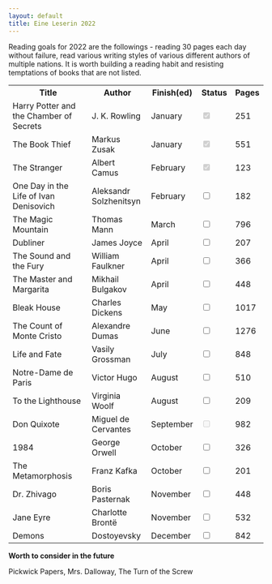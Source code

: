 ```yaml
---
layout: default
title: Eine Leserin 2022
---
```


<!-- https://www.sliderrevolution.com/resources/css-checkbox/ -->

Reading goals for 2022 are the followings - reading 30 pages each day without failure,
read various writing styles of various different authors of multiple nations. It is worth
building a reading habit and resisting temptations of books that are not listed.

<table id="myTable">
  <tr class="header">
    <th style="width:40%;">Title</th>
    <th style="width:25%;">Author</th>
    <th style="width:20%;">Finish(ed)</th>
    <th style="width:10%;">Status</th>
    <th style="width:5%;">Pages</th>
  </tr>
  <tr>
    <td>Harry Potter and the Chamber of Secrets</td>
    <td>J. K. Rowling</td>
    <td>January</td>
    <td><input type="checkbox" checked="true" disabled="true"/></td>
    <td>251</td>
  </tr>
  <tr>
    <td>The Book Thief</td>
    <td>Markus Zusak</td>
    <td>January</td>
    <td><input type="checkbox" checked="true" disabled="true"/></td>
    <td>551</td>
  </tr>
  <tr>
    <td>The Stranger</td>
    <td>Albert Camus</td>
    <td>February</td>
    <td><input type="checkbox" checked="true" disabled="true"/></td>
    <td>123</td>
  </tr>
  <!--<tr class="ongoing">-->
  <tr>
    <td>One Day in the Life of Ivan Denisovich</td>
    <td>Aleksandr Solzhenitsyn</td>
    <td>February</td>
    <td><input type="checkbox"/></td>
    <td>182</td>
  </tr>
  <tr>
    <td>The Magic Mountain</td>
    <td>Thomas Mann</td>
    <td>March</td>
    <td><input type="checkbox"/></td>
    <td>796</td>
  </tr>
  <tr>
    <td>Dubliner</td>
    <td>James Joyce</td>
    <td>April</td>
    <td><input type="checkbox"/></td>
    <td>207</td>
  </tr>
  <tr>
    <td>The Sound and the Fury</td>
    <td>William Faulkner</td>
    <td>April</td>
    <td><input type="checkbox"/></td>
    <td>366</td>
  </tr>
  <tr>
    <td>The Master and Margarita</td>
    <td>Mikhail Bulgakov</td>
    <td>April</td>
    <td><input type="checkbox"/></td>
    <td>448</td>
  </tr>
  <tr>
    <td>Bleak House</td>
    <td>Charles Dickens</td>
    <td>May</td>
    <td><input type="checkbox"/></td>
    <td>1017</td>
  </tr>
  <tr>
    <td>The Count of Monte Cristo</td>
    <td>Alexandre Dumas</td>
    <td>June</td>
    <td><input type="checkbox"/></td>
    <td>1276</td>
  </tr>
  <tr>
    <td>Life and Fate</td>
    <td>Vasily Grossman</td>
    <td>July</td>
    <td><input type="checkbox"/></td>
    <td>848</td>
  </tr>
  <tr>
    <td>Notre-Dame de Paris</td>
    <td>Victor Hugo</td>
    <td>August</td>
    <td><input type="checkbox"/></td>
    <td>510</td>
  </tr>
  <tr>
    <td>To the Lighthouse</td>
    <td>Virginia Woolf</td>
    <td>August</td>
    <td><input type="checkbox" /></td>
    <td>209</td>
  </tr>
  <tr>
    <td>Don Quixote</td>
    <td>Miguel de Cervantes</td>
    <td>September</td>
    <td><input type="checkbox" disabled="true" /></td>
    <td>982</td>
  </tr>
  <tr>
    <td>1984</td>
    <td>George Orwell</td>
    <td>October</td>
    <td><input type="checkbox" /></td>
    <td>326</td>
  </tr>
  <tr>
    <td>The Metamorphosis</td>
    <td>Franz Kafka</td>
    <td>October</td>
    <td><input type="checkbox"/></td>
    <td>201</td>
  </tr>
  <!--<tr>
    <td>The Trial</td>
    <td>Franz Kafka</td>
    <td>September</td>
    <td><input type="checkbox"/></td>
    <td>255</td>
    <td>eBook</td>
  </tr>
  <tr>
    <td>The Castle</td>
    <td>Franz Kafka</td>
    <td>September</td>
    <td><input type="checkbox"/></td>
    <td>316</td>
    <td>eBook</td>
  </tr>-->
  <tr>
    <td>Dr. Zhivago</td>
    <td>Boris Pasternak</td>
    <td>November</td>
    <td><input type="checkbox"/></td>
    <td>448</td>
  </tr>
  <tr>
    <td>Jane Eyre</td>
    <td>Charlotte Brontë</td>
    <td>November</td>
    <td><input type="checkbox"/></td>
    <td>532</td>
  </tr>
  <tr>
    <td>Demons</td>
    <td>Dostoyevsky</td>
    <td>December</td>
    <td><input type="checkbox"/></td>
    <td>842</td>
  </tr>
</table>

**Worth to consider in the future**

Pickwick Papers, Mrs. Dalloway, The Turn of the Screw
